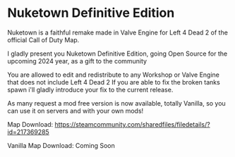 # Nuketown Definitive Edition

Nuketown is a faithful remake made in Valve Engine for Left 4 Dead 2 of the official Call of Duty Map.

I gladly present you Nuketown Definitive Edition, going Open Source for the upcoming 2024 year, as a gift to the community

You are allowed to edit and redistribute to any Workshop or Valve Engine that does not include Left 4 Dead 2
If you are able to fix the broken tanks spawn i'll gladly introduce your fix to the current release.

As many request a mod free version is now available, totally Vanilla, so you can use it on servers and with your own mods!

Map Download: https://steamcommunity.com/sharedfiles/filedetails/?id=217369285

Vanilla Map Download: Coming Soon
